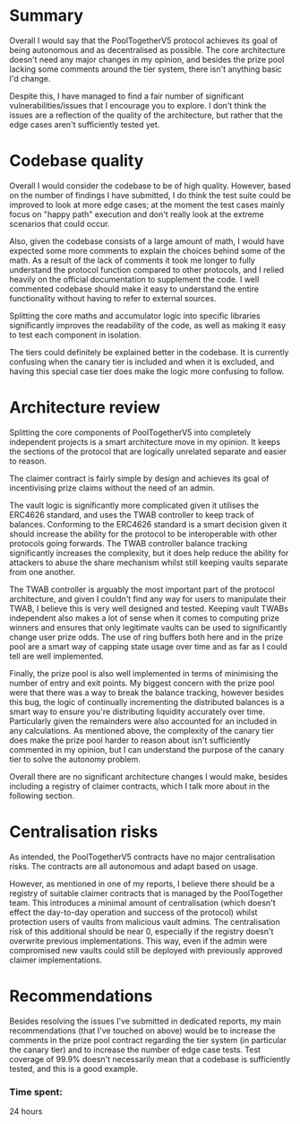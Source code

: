 # Summary
Overall I would say that the PoolTogetherV5 protocol achieves its goal of being autonomous and as decentralised as possible. The core architecture doesn't need any major changes in my opinion, and besides the prize pool lacking some comments around the tier system, there isn't anything basic I'd change.

Despite this, I have managed to find a fair number of significant vulnerabilities/issues that I encourage you to explore. I don't think the issues are a reflection of the quality of the architecture, but rather that the edge cases aren't sufficiently tested yet.

# Codebase quality
Overall I would consider the codebase to be of high quality. However, based on the number of findings I have submitted, I do think the test suite could be improved to look at more edge cases; at the moment the test cases mainly focus on "happy path" execution and don't really look at the extreme scenarios that could occur.

Also, given the codebase consists of a large amount of math, I would have expected some more comments to explain the choices behind some of the math. As a result of the lack of comments it took me longer to fully understand the protocol function compared to other protocols, and I relied heavily on the official documentation to supplement the code. I well commented codebase should make it easy to understand the entire functionality without having to refer to external sources.

Splitting the core maths and accumulator logic into specific libraries significantly improves the readability of the code, as well as making it easy to test each component in isolation.

The tiers could definitely be explained better in the codebase. It is currently confusing when the canary tier is included and when it is excluded, and having this special case tier does make the logic more confusing to follow.

# Architecture review
Splitting the core components of PoolTogetherV5 into completely independent projects is a smart architecture move in my opinion. It keeps the sections of the protocol that are logically unrelated separate and easier to reason.

The claimer contract is fairly simple by design and achieves its goal of incentivising prize claims without the need of an admin.

The vault logic is significantly more complicated given it utilises the ERC4626 standard, and uses the TWAB controller to keep track of balances. Conforming to the ERC4626 standard is a smart decision given it should increase the ability for the protocol to be interoperable with other protocols going forwards. The TWAB controller balance tracking significantly increases the complexity, but it does help reduce the ability for attackers to abuse the share mechanism whilst still keeping vaults separate from one another.

The TWAB controller is arguably the most important part of the protocol architecture, and given I couldn't find any way for users to manipulate their TWAB, I believe this is very well designed and tested. Keeping vault TWABs independent also makes a lot of sense when it comes to computing prize winners and ensures that only legitimate vaults can be used to significantly change user prize odds. The use of ring buffers both here and in the prize pool are a smart way of capping state usage over time and as far as I could tell are well implemented.

Finally, the prize pool is also well implemented in terms of minimising the number of entry and exit points. My biggest concern with the prize pool were that there was a way to break the balance tracking, however besides this bug, the logic of continually incrementing the distributed balances is a smart way to ensure you're distributing liquidity accurately over time. Particularly given the remainders were also accounted for an included in any calculations. As mentioned above, the complexity of the canary tier does make the prize pool harder to reason about isn't sufficiently commented in my opinion, but I can understand the purpose of the canary tier to solve the autonomy problem.

Overall there are no significant architecture changes I would make, besides including a registry of claimer contracts, which I talk more about in the following section.

# Centralisation risks
As intended, the PoolTogetherV5 contracts have no major centralisation risks. The contracts are all autonomous and adapt based on usage.

However, as mentioned in one of my reports, I believe there should be a registry of suitable claimer contracts that is managed by the PoolTogether team. This introduces a minimal amount of centralisation (which doesn't effect the day-to-day operation and success of the protocol) whilst protection users of vaults from malicious vault admins. The centralisation risk of this additional should be near 0, especially if the registry doesn't overwrite previous implementations. This way, even if the admin were compromised new vaults could still be deployed with previously approved claimer implementations.

# Recommendations
Besides resolving the issues I've submitted in dedicated reports, my main recommendations (that I've touched on above) would be to increase the comments in the prize pool contract regarding the tier system (in particular the canary tier) and to increase the number of edge case tests. Test coverage of 99.9% doesn't necessarily mean that a codebase is sufficiently tested, and this is a good example.

### Time spent:
24 hours